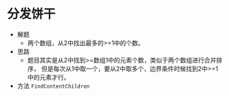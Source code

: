 # 分发饼干
- 解题
    - 两个数组，从2中找出最多的>=1中的个数。
- 思路
    - 题目其实是从2中找到>=数组1中的元素个数，类似于两个数组进行合并排序，
    但是每次从1中取一个，要从2中取多个，边界条件时候找到2中>=1中的元素才行。
- 方法
    `FindContentChildren`